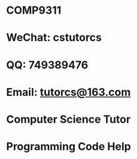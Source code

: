 # COMP9311

# WeChat: cstutorcs

# QQ: 749389476

# Email: tutorcs@163.com

# Computer Science Tutor

# Programming Code Help

